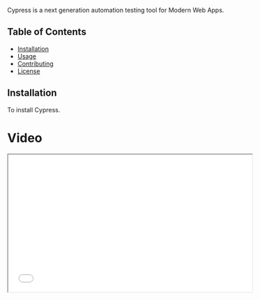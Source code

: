 Cypress is a next generation automation testing tool for Modern Web Apps.


## Table of Contents

- [Installation](#installation)
- [Usage](#usage)
- [Contributing](#contributing)
- [License](#license)


## Installation

To install Cypress.




# Video

<iframe width="560" height="315" src="cypressTut\cypress\videos\ecommerce.feature.mp4">


🟡 It's Asynchronouse in nature. But we can write
text cases in Synchronouse fasion, this is one of its features.

DAYS:

> > 0-6 -All basic, its pros and cons , Nature. and making some tests and assertion.

🟢 Each line/command returns a promise. >> test.js

> > 7 - alerts handling.

🟢 cypress automatically handles the alerts. To insure that the alert got handled. used .on() function. which takes window events like alerts >>'window:alert' and a callback function which yeilds the response/returned value . then checked that recieved str equels to the given str (alert msg). >> Test3.js

> > 8 -tabs and child window handling -

🟢 cypress doesn't support child windows or tabs, we have to manually code for it. for that, used invoke() to yeild the function and function to be yeild was removeAttr() {jQuery} >> Test3.js

> > 9 - Table handling.

🟢 Learnt about .next() to access next sibling of <td> >> Test4.js
🟢 Mouse hovering: code with jQuery function (show()) >> Test5.js

> > 10 -IFrames handling .

🟢 Learnt about cypress-iframe package in cypress >> Test6.js
🟢 Basic understanding of fixtures with new site.

> > 11 -Fixtures and hooks.

🟢 getting data from other files(fixtures) and Hooks in cypress.>>TestWithFixture.js
🔸 before() hook takes a callback function but doesn't support to arrow function. and also it() too. while using hook.

> > 12 - JSON data with fixture and Validation

🟢cy.get(':nth-child(1) > .form-control').should('have.attr','minlength','2')

🟢 2 way data binding and min-len validation. >>TestWithFixture.js

🟢 Costum commands in cypress. folder = cypress/support/commands.js >>TestWithFixture.js

🟢 To Debug the tests we can use cy.pause() and cy.debug() functions or browser console to track the actions or snapshots from cypress itself.

> > 13 : Implementing Page Object Design pattern.

🟢 Making code more readable and scalable with Object Class >> cypress/integration/PageObjects.

> > 14: Setting environmental variables and automated shop page.

🟢 automated shopping page. With full validation of products' pricess >>testWithFixture02.js

> > 15 : environmental variable // common url.

🟢 calling an env var => Cypress.env('url') >>cypress.config.js

> > 16 : cypress dashboard. and terminal commands.

🟢 >> npx cypress run --record --key<key provoided by cypress dashboard> --spec cypress/integration/examples/\*.js --headed --browser chrome
🔰 above command runs the test in respected browser and --key is key provoided by cypress dashboard

> > 17 : command line and jenkins intro

🟢 commands and script costumization.

1️⃣ >> cypress run ➡ runs the testcases in terminal (headless).

2️⃣ >> cypress run --headed ➡ runs the testcases in cypress window (headed).

3️⃣ >> cypress run --browser chrome ➡ runs the testcases in terminal (headless).


>> 18: Jenkins Integration with Cypress.

🟢 Setting up Jenkins. 
1️⃣ installed Jenkins WAR file from official site.
2️⃣ ran >>java -jar jenkins.war . command in cmd/terminal to open the  window.
3️⃣  http://localhost:8080 url for the jenkins window.
ps: Let the plugins be installed.


4️⃣ Next, Provoid, genereted password from cmd to the Jenkins(Localhost:8080).

5️⃣ To create new job/item: Go to :
➡ Dashboard
➡ New Item ➡ Provoid ProjectName , (Freestyle Project) for now.
➡Configuration: Check for parameterized Project(if neccessery).
and Source Code Management- Git
➡Build Step => Execute Windows Batch commands
and Save.



🟢 Resolved the .sh issue with jenkins Script Runner(Execute Windows Batch commands) ➡ npm run %Script%.
ps: do not use execute shell. Instead, use (Execute Windows Batch commands).


>> 19:Brief about BDD(Behavior Driven Development) with Cucumber 
🟢 Basic Syntax and Folder Structure ➡ npm run %Script%.

